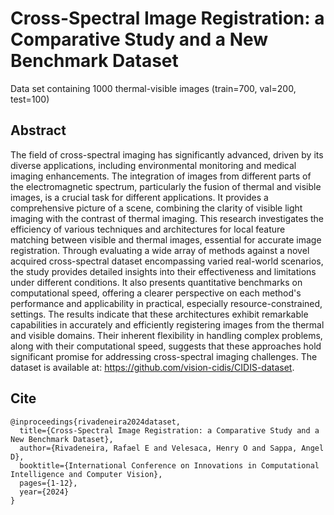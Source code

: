 # Cross-Spectral Image Registration: a Comparative Study and a New Benchmark Dataset
Data set containing 1000 thermal-visible images (train=700, val=200, test=100)

## Abstract
The field of cross-spectral imaging has significantly advanced, driven by its diverse applications, including environmental monitoring and medical imaging enhancements. The integration of images from different parts of the electromagnetic spectrum, particularly the fusion of thermal and visible images, is a crucial task for different applications. It provides a comprehensive picture of a scene, combining the clarity of visible light imaging with the contrast of thermal imaging. This research investigates the efficiency of various techniques and architectures for local feature matching between visible and thermal images, essential for accurate image registration. Through evaluating a wide array of methods against a novel acquired cross-spectral dataset encompassing varied real-world scenarios, the study provides detailed insights into their effectiveness and limitations under different conditions. It also presents quantitative benchmarks on computational speed, offering a clearer perspective on each method's performance and applicability in practical, especially resource-constrained, settings. The results indicate that these architectures exhibit remarkable capabilities in accurately and efficiently registering images from the thermal and visible domains. Their inherent flexibility in handling complex problems, along with their computational speed, suggests that these approaches hold significant promise for addressing cross-spectral imaging challenges. The dataset is available at: https://github.com/vision-cidis/CIDIS-dataset.

## Cite
```
@inproceedings{rivadeneira2024dataset,
  title={Cross-Spectral Image Registration: a Comparative Study and a New Benchmark Dataset},
  author={Rivadeneira, Rafael E and Velesaca, Henry O and Sappa, Angel D},
  booktitle={International Conference on Innovations in Computational Intelligence and Computer Vision},
  pages={1-12},
  year={2024}
}
```
